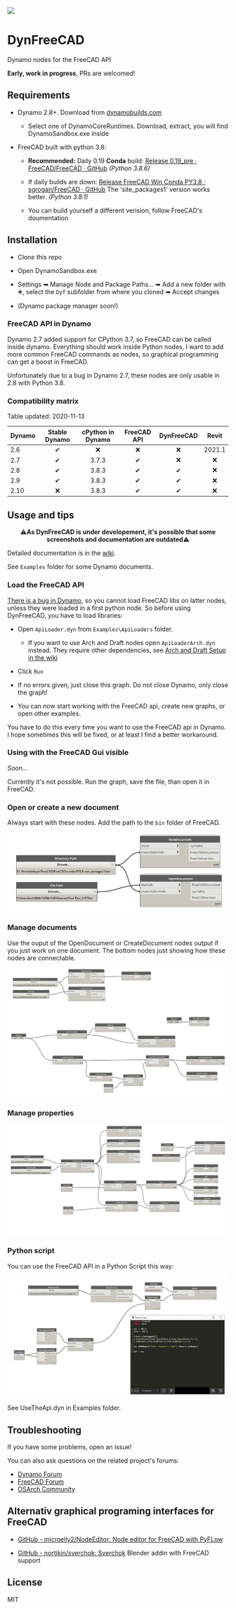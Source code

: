 ![](https://raw.githubusercontent.com/infeeeee/DynFreeCAD/master/Logo/DynFreeCAD_256.png) 

# DynFreeCAD

Dynamo nodes for the FreeCAD API

**Early, work in progress**, PRs are welcomed!

## Requirements

- Dynamo 2.8+. Download from [dynamobuilds.com](https://dynamobuilds.com/)
  
  - Select one of DynamoCoreRuntimes. Download, extract, you will find DynamoSandbox.exe inside

- FreeCAD built with python 3.8: 
  
  - **Recommended:** Daily 0.19 **Conda** build: [Release 0.19_pre · FreeCAD/FreeCAD · GitHub](https://github.com/FreeCAD/FreeCAD/releases/tag/0.19_pre) *(Python 3.8.6)*
  
  - If daily builds are down: [Release FreeCAD Win Conda PY3.8 · sgrogan/FreeCAD · GitHub](https://github.com/sgrogan/FreeCAD/releases/tag/PY3.8) The 'site_packages1' version works better. *(Python 3.8.1)*
  
  - You can build yourself a different verision, follow FreeCAD's doumentation

## Installation

- Clone this repo

- Open DynamoSandbox.exe

- Settings ➡ Manage Node and  Package Paths... ➡ Add a new folder with ➕, select the `Dyf` subfolder from where you cloned ➡ Accept changes

- (Dynamo package manager soon!)

### FreeCAD API in Dynamo

Dynamo 2.7 added support for CPython 3.7, so FreeCAD can be called inside dynamo. Everything should work inside Python nodes, I want to add more common FreeCAD commands as nodes, so graphical programming can get a boost in FreeCAD.

Unfortunately due to a bug in Dynamo 2.7, these nodes are only usable in 2.8 with Python 3.8. 

### Compatibility matrix

Table updated: 2020-11-13

| Dynamo | Stable Dynamo | cPython in Dynamo | FreeCAD API | DynFreeCAD | Revit  |
| ------ |:-------------:|:-----------------:|:-----------:|:----------:|:------:|
| 2.6    | ✔             | ❌                 | ❌           | ❌          | 2021.1 |
| 2.7    | ✔             | 3.7.3             | ✔           | ❌          | ❌      |
| 2.8    | ✔             | 3.8.3             | ✔           | ✔          | ❌      |
| 2.9    | ✔             | 3.8.3             | ✔           | ✔          | ❌      |
| 2.10   | ❌             | 3.8.3             | ✔           | ✔          | ❌      |

## Usage and tips

<p align="center">
⚠️<b>As DynFreeCAD is under developement, it's possible that some screenshots and documentation are outdated</b>⚠️
</p>

Detailed documentation is in the [wiki](https://github.com/infeeeee/DynFreeCAD/wiki). 

See `Examples` folder for some Dynamo documents.

### Load the FreeCAD API

[There is a bug in Dynamo](https://forum.dynamobim.com/t/how-to-use-import-from-custom-path-in-multiple-cpython-blocks/55071), so you cannot load FreeCAD libs on latter nodes, unless they were loaded in a first python node. So before using DynFreeCAD, you have to load libraries:

- Open `ApiLoader.dyn` from `Examples\ApiLoaders` folder. 
  
  - If you want to use Arch and Draft nodes open `ApiLoaderArch.dyn` instead. They require other dependencies, see [Arch and Draft Setup in the wiki](https://github.com/infeeeee/DynFreeCAD/wiki/Arch-and-Draft-Setup)

- Click `Run`

- If no errors given, just close this graph. Do not close Dynamo, only close the graph!

- You can now start working with the FreeCAD api, create new graphs, or open other examples.

You have to do this every time you want to use the FreeCAD api in Dynamo. I hope sometimes this will be fixed, or at least I find a better workaround. 

### Using with the FreeCAD Gui visible

*Soon...*

Currently it's not possible. Run the graph, save the file, than open it in FreeCAD.

### Open or create a new document

Always start with these nodes. Add the path to the `bin` folder of FreeCAD.

![Initialize and open a document](Screenshots/Initialize+open.png)

### Manage documents

Use the ouput of the OpenDocument or CreateDocument nodes output if you just work on one document. The bottom nodes just showing how these nodes are connectable. 

![Documents](Screenshots/Documents.png)

### Manage properties

![Properties](Screenshots/Properties.png)

### Python script

You can use the FreeCAD API in a Python Script this way:

![Api](Screenshots/Api.png)

See UseTheApi.dyn in Examples folder.

## Troubleshooting

If you have some problems, open an issue!

You can also ask questions on the related project's forums:

- [Dynamo Forum](https://forum.dynamobim.com/)
- [FreeCAD Forum](https://forum.freecadweb.org/)
- [OSArch Community](https://community.osarch.org/)

## Alternativ graphical programing interfaces for FreeCAD

- [GitHub - microelly2/NodeEditor: Node editor for FreeCAD with PyFLow](https://github.com/microelly2/NodeEditor)

- [GitHub - nortikin/sverchok: Sverchok](https://github.com/nortikin/sverchok) Blender addin with FreeCAD support

## License

MIT
